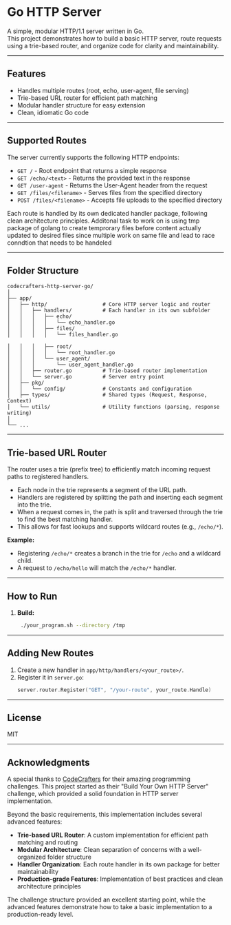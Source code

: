 # Go HTTP Server

A simple, modular HTTP/1.1 server written in Go.  
This project demonstrates how to build a basic HTTP server, route requests using a trie-based router, and organize code for clarity and maintainability.

---

## Features

- Handles multiple routes (root, echo, user-agent, file serving)
- Trie-based URL router for efficient path matching
- Modular handler structure for easy extension
- Clean, idiomatic Go code

---

## Supported Routes

The server currently supports the following HTTP endpoints:

- `GET /` - Root endpoint that returns a simple response
- `GET /echo/<text>` - Returns the provided text in the response
- `GET /user-agent` - Returns the User-Agent header from the request
- `GET /files/<filename>` - Serves files from the specified directory
- `POST /files/<filename>` - Accepts file uploads to the specified directory 

Each route is handled by its own dedicated handler package, following clean architecture principles.
Additonal task to work on is  using tmp package of golang to create temprorary files before content actually  updated to desired files since multiple  work on same file and lead to race conndtion that needs to be handeled

---

## Folder Structure

```
codecrafters-http-server-go/
│
├── app/
│   ├── http/                  # Core HTTP server logic and router
│   │   ├── handlers/          # Each handler in its own subfolder
│   │   │   ├── echo/
│   │   │   │   └── echo_handler.go
│   │   │   ├── files/
│   │   │   │   └── files_handler.go

│   │   │   ├── root/
│   │   │   │   └── root_handler.go
│   │   │   └── user_agent/
│   │   │       └── user_agent_handler.go
│   │   ├── router.go          # Trie-based router implementation
│   │   └── server.go          # Server entry point
│   ├── pkg/
│   │   └── config/            # Constants and configuration
│   ├── types/                 # Shared types (Request, Response, Context)
│   └── utils/                 # Utility functions (parsing, response writing)
│
└── ...
```

---

## Trie-based URL Router

The router uses a trie (prefix tree) to efficiently match incoming request paths to registered handlers.  
- Each node in the trie represents a segment of the URL path.
- Handlers are registered by splitting the path and inserting each segment into the trie.
- When a request comes in, the path is split and traversed through the trie to find the best matching handler.
- This allows for fast lookups and supports wildcard routes (e.g., `/echo/*`).

**Example:**
- Registering `/echo/*` creates a branch in the trie for `/echo` and a wildcard child.
- A request to `/echo/hello` will match the `/echo/*` handler.

---

## How to Run

1. **Build:**
   ```sh
    ./your_program.sh --directory /tmp
   ```

---

## Adding New Routes

1. Create a new handler in `app/http/handlers/<your_route>/`.
2. Register it in `server.go`:
   ```go
   server.router.Register("GET", "/your-route", your_route.Handle)
   ```

---

## License

MIT

---

## Acknowledgments

A special thanks to [CodeCrafters](https://app.codecrafters.io/catalog) for their amazing programming challenges. This project started as their "Build Your Own HTTP Server" challenge, which provided a solid foundation in HTTP server implementation.

Beyond the basic requirements, this implementation includes several advanced features:

- **Trie-based URL Router**: A custom implementation for efficient path matching and routing
- **Modular Architecture**: Clean separation of concerns with a well-organized folder structure
- **Handler Organization**: Each route handler in its own package for better maintainability
- **Production-grade Features**: Implementation of best practices and clean architecture principles

The challenge structure provided an excellent starting point, while the advanced features demonstrate how to take a basic implementation to a production-ready level.
